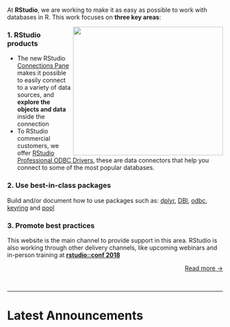 

At **RStudio**, we are working to make it as easy as possible to work with databases in R. This work focuses on **three key areas**:


<div>
  <img src="/homepage/connection.png"   align="right" height="300" width="350">
</div>

### 1. RStudio products

- The new RStudio [Connections Pane](/connections) makes it possible to easily connect to a variety of data sources, and **explore the objects and data** inside the connection 
- To RStudio commercial customers, we offer [RStudio Professional ODBC Drivers](/rstudio/pro-drivers), these are data connectors that help you connect to some of the most popular databases.

### 2. Use best-in-class packages

Build and/or document how to use packages such as: [dplyr](/dplyr), [DBI](/dbi), [odbc](/odbc), [keyring](/best-practices/managing-credentials/) and [pool](/pool)


### 3. Promote best practices

This website is the main channel to provide support in this area.  RStudio is also working through other delivery channels, like upcoming webinars and in-person training at **[rstudio::conf 2018](https://www.rstudio.com/conference/)** 

<p align = "right">
  <a href="overview" class="more" title="Read More...">Read more &rarr;</a>
</p>


</br>

<hr>

# Latest Announcements 